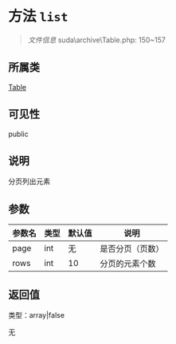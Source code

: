 # 方法 `list`

> *文件信息* suda\archive\Table.php: 150~157

## 所属类 

[Table](../Table.md)

## 可见性

public

## 说明

分页列出元素


## 参数


| 参数名 | 类型 | 默认值 | 说明 |
|--------|-----|-------|-------|
| page |  int | 无 |   是否分页（页数） |
| rows |  int | 10 |  分页的元素个数 |



## 返回值

类型：array|false

无

